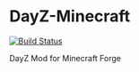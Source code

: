 DayZ-Minecraft
==============

[![Build Status](https://travis-ci.org/DayZ-Minecraft/DayZ-Minecraft.png?branch=master)](https://travis-ci.org/DayZ-Minecraft/DayZ-Minecraft)  

DayZ Mod for Minecraft Forge
